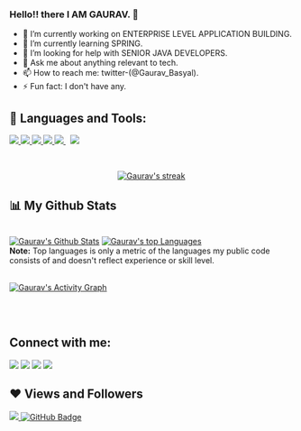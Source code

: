 ### Hello!! there I AM GAURAV. 👋


- 🔭 I’m currently working on ENTERPRISE LEVEL APPLICATION BUILDING.
- 🌱 I’m currently learning SPRING.
- 🤔 I’m looking for help with SENIOR JAVA DEVELOPERS.
- 💬 Ask me about anything relevant to tech.
- 📫 How to reach me: twitter-(@Gaurav_Basyal).
- ⚡ Fun fact: I don't have any.

## 🚀 Languages and Tools:

<p align="left"> 
    <a href="https://www.java.com" target="_blank"> <img src="https://img.icons8.com/color/48/000000/java-coffee-cup-logo.png"/> </a>
    <a href="https://spring.io/projects/spring-boot" target="_blank"> <img src="https://img.icons8.com/color/48/000000/spring-logo.png"/> </a> 
    <a href="https://www.w3.org/html/" target="_blank"> <img src="https://img.icons8.com/color/48/000000/html-5.png"/> </a> 
    <a href="https://www.w3schools.com/css/" target="_blank"> <img src="https://img.icons8.com/color/48/000000/css3.png"/> </a> 
    <a style="padding-right:8px;" href="https://www.mysql.com/" target="_blank"> <img src="https://img.icons8.com/fluent/50/000000/mysql-logo.png"/> </a>
    <a href="https://git-scm.com/" target="_blank"> <img src="https://img.icons8.com/color/48/000000/git.png"/> </a> 
</p>

<!-- [![React Badge](https://img.shields.io/badge/-React-61DBFB?style=for-the-badge&labelColor=black&logo=react&logoColor=61DBFB)](#)  [![Javascript Badge](https://img.shields.io/badge/-Javascript-F0DB4F?style=for-the-badge&labelColor=black&logo=javascript&logoColor=F0DB4F)](#) [![Typescript Badge](https://img.shields.io/badge/-Typescript-007acc?style=for-the-badge&labelColor=black&logo=typescript&logoColor=007acc)](#) [![Nodejs Badge](https://img.shields.io/badge/-Nodejs-3C873A?style=for-the-badge&labelColor=black&logo=node.js&logoColor=3C873A)](#) [![GraphQL Badge](https://img.shields.io/badge/-GraphQl-e535ab?style=for-the-badge&labelColor=black&logo=node.js&logoColor=e535ab)](#) -->
<br/>

<p align="center">
    <a href="https://github.com/PitamahBhishma-0/github-readme-streak-stats">
        <img title="🔥 Get streak stats for your profile at git.io/streak-stats" alt="Gaurav's streak" src="https://github-readme-streak-stats.herokuapp.com/?user=PitamahBhishma-0&theme=black-ice&hide_border=true&stroke=0000&background=060A0CD0"/>
    </a>
</p>

## 📊 My Github Stats

  <br/>
    <a href="https://github.com/PitamahBhishma-0/github-readme-stats"><img alt="Gaurav's Github Stats" src="https://github-readme-stats.vercel.app/api?username=PitamahBhishma-0&show_icons=true&count_private=true&theme=react&hide_border=true&bg_color=0D1117" /></a>
  <a href="https://github.com/PitamahBhishma-0/github-readme-stats"><img alt="Gaurav's top Languages" src="https://github-readme-stats.vercel.app/api/top-langs/?username=PitamahBhishma-0&langs_count=8&count_private=true&layout=compact&theme=react&hide_border=true&bg_color=0D1117" /></a>
  <br/>
  <b>Note:</b> Top languages is only a metric of the languages my public code consists of and doesn't reflect experience or skill level.


<br/>
<br/>

<a href="https://github.com/PitamahBhishma-0/github-readme-activity-graph"><img alt="Gaurav's Activity Graph" src="https://activity-graph.herokuapp.com/graph?username=PitamahBhishma-0&bg_color=0D1117&color=5BCDEC&line=5BCDEC&point=FFFFFF&hide_border=true" /></a>

<br/>
<br/>

## Connect with me:
<p align="left">

<a href = "https://www.linkedin.com/in/gauravbasyal/"><img src="https://img.icons8.com/fluent/48/000000/linkedin.png"/></a>
<a href = "https://twitter.com/Gaurav_Basyal"><img src="https://img.icons8.com/fluent/48/000000/twitter.png"/></a>
<a href = "https://www.instagram.com/gauravbasyal12/"><img src="https://img.icons8.com/fluent/48/000000/instagram-new.png"/></a>
<a href = "https://www.youtube.com/channel/UC5y8WjK8v2thR83dhtC8Q2w"><img src="https://img.icons8.com/color/48/000000/youtube-play.png"/></a>

</p>

## ❤ Views and Followers
<a href="https://github.com/Meghna-DAS/github-profile-views-counter">
    <img src="https://komarev.com/ghpvc/?username=PitamahBhishma-0">
</a>
<a href="https://github.com/PitamahBhishma-0?tab=followers"><img src="https://img.shields.io/github/followers/PitamahBhishma-0?label=Followers&style=social" alt="GitHub Badge"></a>

